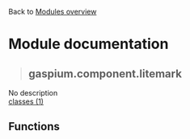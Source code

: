 Back to [Modules overview](https://github.com/pyrustic/gaspium/blob/master/docs/modules/README.md)
  
# Module documentation
>## gaspium.component.litemark
No description
<br>
[classes (1)](https://github.com/pyrustic/gaspium/blob/master/docs/modules/content/gaspium.component.litemark/classes.md)


## Functions


